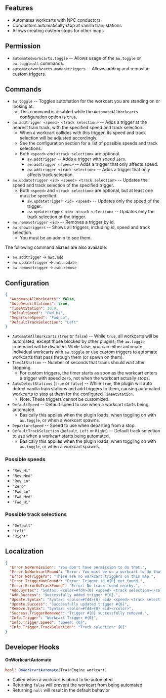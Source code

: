 ## Features

- Automates workcarts with NPC conductors
- Conductors automatically stop at vanilla train stations
- Allows creating custom stops for other maps

## Permission

- `automatedworkcarts.toggle` -- Allows usage of the `aw.toggle` or `aw.toggleall` commands.
- `automatedworkcarts.managetriggers` -- Allows adding and removing custom triggers.

## Commands

- `aw.toggle` -- Toggles automation for the workcart you are standing on or looking at.
  - This command is disabled while the `AutomateAllWorkcarts` configuration option is `true`.
- `aw.addtrigger <speed> <track selection>` -- Adds a trigger at the nearest train track, with the specified speed and track selection.
  - When a workcart collides with this trigger, its speed and track selection will be adjusted accordingly.
  - See the configuration section for a list of possible speeds and track selections.
  - Both `<speed>` and `<track selection>` are optional.
    - `aw.addtrigger` -- Adds a trigger with speed `Zero`.
    - `aw.addtrigger <speed>` -- Adds a trigger that only affects speed.
    - `aw.addtrigger <track selection>` -- Adds a trigger that only affects track selection.
- `aw.updatetrigger <id> <speed> <track selection>` -- Updates the speed and track selection of the specified trigger.
  - Both `<speed>` and `<track selection>` are optional, but at least one must be specified.
    - `aw.updatetrigger <id> <speed>` -- Updates only the speed of the trigger.
    - `aw.updatetrigger <id> <track selection>` -- Updates only the track selection of the trigger.
- `aw.removetrigger <id>` -- Removes a trigger by id.
- `aw.showtriggers` -- Shows all triggers, including id, speed and track selection.
  - You must be an admin to see them.

The following command aliases are also available:
- `aw.addtrigger` -> `awt.add`
- `aw.updatetrigger` -> `awt.update`
- `aw.removetrigger` -> `awt.remove`

## Configuration

```json
{
  "AutomateAllWorkcarts": false,
  "AutoDetectStations": true,
  "TimeAtStation": 30.0,
  "DefaultSpeed": "Fwd_Hi",
  "DepartureSpeed": "Fwd_Lo",
  "DefaultTrackSelection": "Left"
}
```

- `AutomateAllWorkcarts` (`true` or `false`) -- While `true`, all workcarts will be automated, except those blocked by other plugins; the `aw.toggle` command will be disabled. While false, you can either automate individual workcarts with `aw.toggle` or use custom triggers to automate workcarts that pass through them (or spawn on them).
- `TimeAtStation` -- Number of seconds that trains should wait after stopping.
  - For custom triggers, the timer starts as soon as the workcart enters a trigger with speed `Zero`, not when the workcart actually stops.
- `AutoDetectStations` (`true` or `false`) -- While `true`, the plugin will auto detect vanilla train stations and add triggers to them, causing automated workcarts to stop at them for the configured `TimeAtStation`.
  - Note: These triggers cannot be customized.
- `DefaultSpeed` -- Default speed to use when a workcart starts being automated.
  - Basically this applies when the plugin loads, when toggling on with `aw.toggle`, or when a workcart spawns.
- `DepartureSpeed` -- Speed to use when departing from a stop.
- `DefaultTrackSelection` (`Default`, `Left` or `Right`) -- Default track selection to use when a workcart starts being automated.
  - Basically this applies when the plugin loads, when toggling on with `aw.toggle`, or when a workcart spawns.

### Possible speeds
- `"Rev_Hi"`
- `"Rev_Med"`
- `"Rev_Lo"`
- `"Zero"`
- `"Fwd_Lo"`
- `"Fwd_Med"`
- `"Fwd_Hi"`

### Possible track selections
- `"Default"`
- `"Left"`
- `"Right"`

## Localization

```json
{
  "Error.NoPermission": "You don't have permission to do that.",
  "Error.NoWorkcartFound": "Error: You must be on a workcart to do that.",
  "Error.NoTriggers": "There are no workcart triggers on this map.",
  "Error.TriggerNotFound": "Error: Trigger id #{0} not found.",
  "Error.ErrorNoTrackFound": "Error: No track found nearby.",
  "Add.Syntax": "Syntax: <color=#fd4>{0} <speed> <track selection></color>\nSpeeds: {1}\nTrack selections: {2}",
  "Add.Success": "Successfully added trigger #{0}.",
  "Update.Syntax": "Syntax: <color=#fd4>{0} <id> <speed> <track selection></color>\nSpeeds: {1}\nTrack selections: {2}",
  "Update.Success": "Successfully updated trigger #{0}",
  "Remove.Syntax": "Syntax: <color=#fd4>{0} <id></color>",
  "Success.TriggerRemoved": "Trigger #{0} successfully removed.",
  "Info.Trigger": "Workcart Trigger #{0}",
  "Info.Trigger.Speed": "Speed: {0}",
  "Info.Trigger.TrackSelection": "Track selection: {0}"
}
```

## Developer Hooks

#### OnWorkcartAutomate

```csharp
bool? OnWorkcartAutomate(TrainEngine workcart)
```

- Called when a workcart is about to be automated
- Returning `false` will prevent the workcart from being automated
- Returning `null` will result in the default behavior
